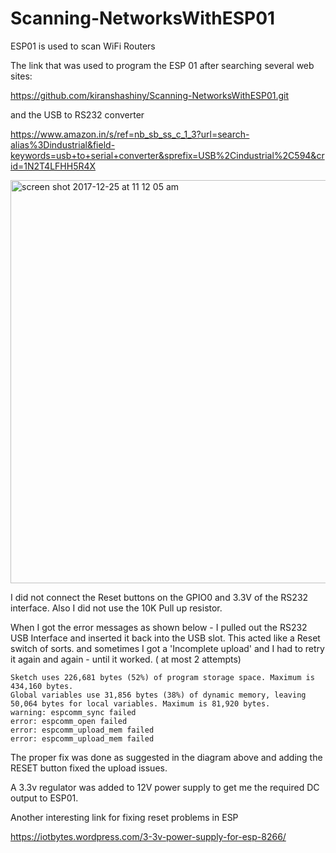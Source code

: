 # Scanning-NetworksWithESP01
ESP01 is used to scan WiFi Routers


The link that was used to program the ESP 01 after searching several web sites:

https://github.com/kiranshashiny/Scanning-NetworksWithESP01.git

and the USB to RS232 converter

https://www.amazon.in/s/ref=nb_sb_ss_c_1_3?url=search-alias%3Dindustrial&field-keywords=usb+to+serial+converter&sprefix=USB%2Cindustrial%2C594&crid=1N2T4LFHH5R4X


<img width="645" alt="screen shot 2017-12-25 at 11 12 05 am" src="https://user-images.githubusercontent.com/14288989/34333605-9a5594d0-e964-11e7-9a59-53803b63e241.png">


I did not connect the Reset buttons on the GPIO0 and 3.3V of the RS232 interface.
Also I did not use the 10K Pull up resistor.

When I got the error messages as shown below - I pulled out the RS232 USB Interface and inserted it back into the USB slot.
This acted like a Reset switch of sorts.
and sometimes I got a 'Incomplete upload' and I had to retry it again and again - until it worked.
( at most 2 attempts)
```
Sketch uses 226,681 bytes (52%) of program storage space. Maximum is 434,160 bytes.
Global variables use 31,856 bytes (38%) of dynamic memory, leaving 50,064 bytes for local variables. Maximum is 81,920 bytes.
warning: espcomm_sync failed
error: espcomm_open failed
error: espcomm_upload_mem failed
error: espcomm_upload_mem failed

```


The proper fix was done as suggested in the diagram above and adding the RESET button fixed the upload issues.

A 3.3v regulator was added to 12V power supply to get me the required DC output to ESP01.



Another interesting link for fixing reset problems in ESP

https://iotbytes.wordpress.com/3-3v-power-supply-for-esp-8266/
